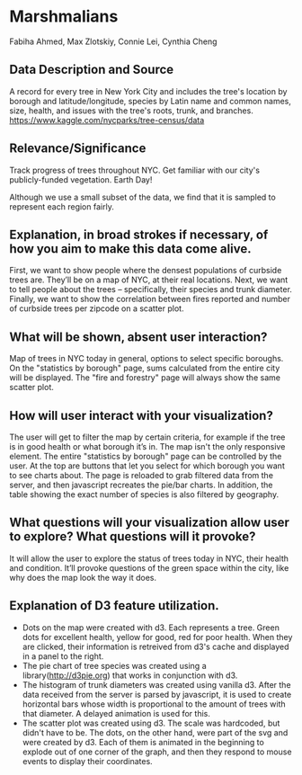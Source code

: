 # Marshmalians
Fabiha Ahmed, Max Zlotskiy, Connie Lei, Cynthia Cheng

## Data Description and Source
A record for every tree in New York City and includes the tree's location by borough and latitude/longitude, species by Latin name and common names, size, health, and issues with the tree's roots, trunk, and branches.
https://www.kaggle.com/nycparks/tree-census/data

## Relevance/Significance
Track progress of trees throughout NYC. Get familiar with our city's publicly-funded vegetation. Earth Day!

Although we use a small subset of the data, we find that it is sampled to represent each region fairly. 

## Explanation, in broad strokes if necessary, of how you aim to make this data come alive.
First, we want to show people where the densest populations of curbside trees are. They’ll be on a map of NYC, at their real locations. Next, we want to tell people about the trees – specifically, their species and trunk diameter. Finally, we want to show the correlation between fires reported and number of curbside trees per zipcode on a scatter plot. 

## What will be shown, absent user interaction?
Map of trees in NYC today in general, options to select specific boroughs. On the "statistics by borough" page, sums calculated from the entire city will be displayed. The "fire and forestry" page will always show the same scatter plot.

## How will user interact with your visualization?
The user will get to filter the map by certain criteria, for example if the tree is in good health or what borough it’s in. The map isn't the only responsive element. The entire "statistics by borough" page can be controlled by the user. At the top are buttons that let you select for which borough you want to see charts about. The page is reloaded to grab filtered data from the server, and then javascript recreates the pie/bar charts. In addition, the table showing the exact number of species is also filtered by geography.

## What questions will your visualization allow user to explore? What questions will it provoke?
It will allow the user to explore the status of trees today in NYC, their health and condition. It’ll provoke questions of the green space within the city, like why does the map look the way it does.

## Explanation of D3 feature utilization.
+ Dots on the map were created with d3. Each represents a tree. Green dots for excellent health, yellow for good, red for poor health. When they are clicked, their information is retreived from d3's cache and displayed in a panel to the right.
+ The pie chart of tree species was created using a library(http://d3pie.org) that works in conjunction with d3.
+ The histogram of trunk diameters was created using vanilla d3. After the data received from the server is parsed by javascript, it is used to create horizontal bars whose width is proportional to the amount of trees with that diameter. A delayed animation is used for this.
+ The scatter plot was created using d3. The scale was hardcoded, but didn't have to be. The dots, on the other hand, were part of the svg and were created by d3. Each of them is animated in the beginning to explode out of one corner of the graph, and then they respond to mouse events to display their coordinates.
